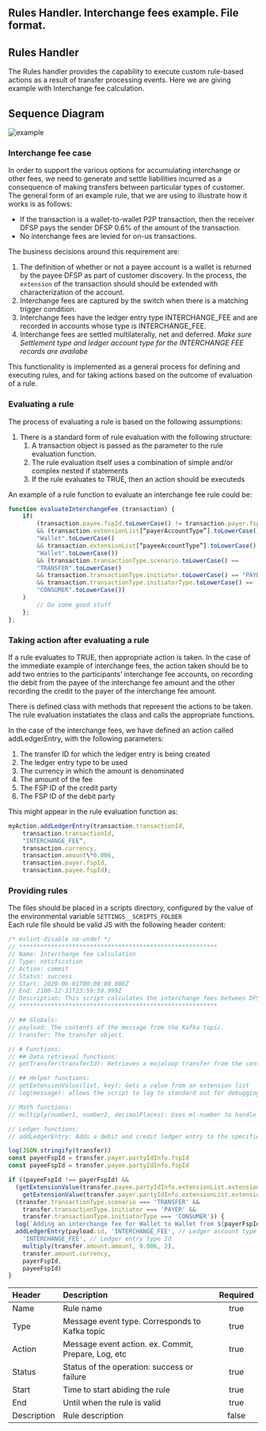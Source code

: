 Rules Handler. Interchange fees example. File format.
-----------------------------------------------------

## Rules Handler
The Rules handler provides the capability to execute custom rule-based actions as a result of transfer processing events.
Here we are giving example with Interchange fee calculation.
## Sequence Diagram
![example](assets/diagrams/sequence/seq-rules-handler.svg)

### Interchange fee case
In order to support the various options for accumulating interchange or other fees, we need to generate and settle liabilities incurred as a consequence of making transfers between particular types of customer. The general form of an example rule, that we are using to illustrate how it works is as follows:
-   If the transaction is a wallet-to-wallet P2P transaction, then the receiver
    DFSP pays the sender DFSP 0.6% of the amount of the transaction.
-   No interchange fees are levied for on-us transactions.

The business decisions around this requirement are:
1.  The definition of whether or not a payee account is a wallet is
    returned by the payee DFSP as part of customer discovery. In the process, the `extension` of the transaction should should be extended with characterization of the account.
2.  Interchange fees are captured by the switch when there is a matching trigger condition.
3.  Interchange fees have the ledger entry type INTERCHANGE_FEE and are
    recorded in accounts whose type is INTERCHANGE_FEE. 
4.  Interchange fees are settled multilaterally, net and deferred.
    _Make sure Settlement type and ledger account type for the INTERCHANGE FEE records are availabe_

This functionality is implemented as a general
process for defining and executing rules, and for taking actions based on the
outcome of evaluation of a rule.

### Evaluating a rule
The process of evaluating a rule is based on the following assumptions:

1.  There is a standard form of rule evaluation with the following
    structure:
    1.  A transaction object is passed as the parameter to the rule
        evaluation function.
    2.  The rule evaluation itself uses a combination of simple and/or complex nested if statements
    3.  If the rule evaluates to TRUE, then an action should be executeds

An example of a rule function to evaluate an interchange fee rule could be:
```js
function evaluateInterchangeFee (transaction) {
    if(
        (transaction.payee.fspId.toLowerCase() != transaction.payer.fspId.toLowerCase())
        && (transaction.extensionList[“payerAccountType”].toLowerCase() ==
        "Wallet".toLowerCase()
        && transaction.extensionList[“payeeAccountType”].toLowerCase() ==
        "Wallet".toLowerCase())
        && (transaction.transactionType.scenario.toLowerCase() ==
        "TRANSFER".toLowerCase()
        && transaction.transactionType.initiator.toLowerCase() == "PAYER".toLowerCase()
        && transaction.transactionType.initiatorType.toLowerCase() ==
        "CONSUMER".toLowerCase())
    ) 
        // Do some good stuff
    };
};
```

### Taking action after evaluating a rule
If a rule evaluates to TRUE, then appropriate action is taken. In the case of the immediate example of interchange fees, the action taken should be to add two entries to the participants’ interchange fee accounts, on recording the debit from the payee of the interchange fee amount and the other recording the credit to the payer of the interchange fee amount.

There is defined class with methods that represent the actions to be taken. The rule evaluation instatiates the class and calls the appropriate functions.

In the case of the interchange fees, we have defined an action called
addLedgerEntry, with the following parameters:

1.  The transfer ID for which the ledger entry is being created
2.  The ledger entry type to be used
3.  The currency in which the amount is denominated
4.  The amount of the fee
5.  The FSP ID of the credit party
6.  The FSP ID of the debit party

This might appear in the rule evaluation function as:

```js
myAction.addLedgerEntry(transaction.transactionId,
    transaction.transactionId,
    "INTERCHANGE_FEE“,
    transaction.currency,
    transaction.amount\*0.006,
    transaction.payer.fspId,
    transaction.payee.fspId);
```
### Providing rules
The files should be placed in a scripts directory, configured by the value of the environmental variable `SETTINGS__SCRIPTS_FOLDER`  
Each rule file should be valid JS with the following header content:

```js
/* eslint-disable no-undef */
// ********************************************************
// Name: Interchange fee calculation
// Type: notification
// Action: commit
// Status: success
// Start: 2020-06-01T00:00:00.000Z
// End: 2100-12-31T23:59:59.999Z
// Description: This script calculates the interchange fees between DFSPs where the account type is "Wallet"
// ********************************************************

// ## Globals:
// payload: The contents of the message from the Kafka topic.
// transfer: The transfer object.

// # Functions:
// ## Data retrieval functions:
// getTransfer(transferId): Retrieves a mojaloop transfer from the central-ledger API.

// ## Helper functions:
// getExtensionValue(list, key): Gets a value from an extension list
// log(message): allows the script to log to standard out for debugging purposes

// Math functions:
// multiply(number1, number2, decimalPlaces): Uses ml-number to handle multiplication of money values

// Ledger functions:
// addLedgerEntry: Adds a debit and credit ledger entry to the specified account to the specified DFSPs

log(JSON.stringify(transfer))
const payerFspId = transfer.payer.partyIdInfo.fspId
const payeeFspId = transfer.payee.partyIdInfo.fspId

if ((payeeFspId !== payerFspId) &&
  (getExtensionValue(transfer.payee.partyIdInfo.extensionList.extension, 'accountType') === 'Wallet' &&
    getExtensionValue(transfer.payer.partyIdInfo.extensionList.extension, 'accountType') === 'Wallet') &&
  (transfer.transactionType.scenario === 'TRANSFER' &&
    transfer.transactionType.initiator === 'PAYER' &&
    transfer.transactionType.initiatorType === 'CONSUMER')) {
  log(`Adding an interchange fee for Wallet to Wallet from ${payerFspId} to ${payeeFspId}`)
  addLedgerEntry(payload.id, 'INTERCHANGE_FEE', // Ledger account type Id
    'INTERCHANGE_FEE', // Ledger entry type Id
    multiply(transfer.amount.amount, 0.006, 2),
    transfer.amount.currency,
    payerFspId,
    payeeFspId)
}

```

| Header | Description | Required |
| :- | :- | :-: |
| Name |  Rule name | true |
| Type | Message event type. Corresponds to Kafka topic | true |
| Action | Message event action. ex. Commit, Prepare, Log, etc | true |
| Status | Status of the operation: success or failure | true |
| Start | Time to start abiding the rule | true |
| End |  Until when the rule is valid | true |
| Description | Rule description | false |
